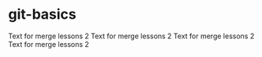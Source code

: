 # git-basics

Text for merge lessons 2
Text for merge lessons 2
Text for merge lessons 2
Text for merge lessons 2